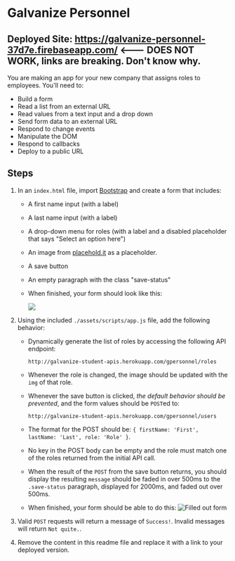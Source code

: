 # Galvanize Personnel

## Deployed Site: https://galvanize-personnel-37d7e.firebaseapp.com/   <--- DOES NOT WORK, links are breaking. Don't know why.


You are making an app for your new company that assigns roles to employees. You'll need to:

* Build a form
* Read a list from an external URL
* Read values from a text input and a drop down
* Send form data to an external URL
* Respond to change events
* Manipulate the DOM
* Respond to callbacks
* Deploy to a public URL

## Steps

1. In an `index.html` file, import [Bootstrap](http://getbootstrap.com/) and create a form that includes:
    * A first name input (with a label)
    * A last name input (with a label)
    * A drop-down menu for roles (with a label and a disabled placeholder that says "Select an option here")
    * An image from [placehold.it](http://placehold.it) as a placeholder.
    * A save button
    * An empty paragraph with the class "save-status"
    * When finished, your form should look like this:

        ![](./mockups/a.png)

1. Using the included `./assets/scripts/app.js` file, add the following behavior:
    * Dynamically generate the list of roles by accessing the following API endpoint:

        ```
        http://galvanize-student-apis.herokuapp.com/gpersonnel/roles
        ```

    * Whenever the role is changed, the image should be updated with the `img` of that role.
    * Whenever the save button is clicked, *the default behavior should be prevented*, and the form values should be `POST`ed to:

        ```
        http://galvanize-student-apis.herokuapp.com/gpersonnel/users
        ```

    * The format for the POST should be: `{ firstName: 'First', lastName: 'Last', role: 'Role' }`.
    * No key in the POST body can be empty and the role must match one of the roles returned from the initial API call.
    * When the result of the `POST` from the save button returns, you should display the resulting `message` should be faded in over 500ms to the `.save-status` paragraph, displayed for 2000ms, and faded out over 500ms.
    * When finished, your form should be able to do this: ![Filled out form](./mockups/b.png)

1. Valid `POST` requests will return a message of `Success!`. Invalid messages will return `Not quite.`.

1. Remove the content in this readme file and replace it with a link to your deployed version.
